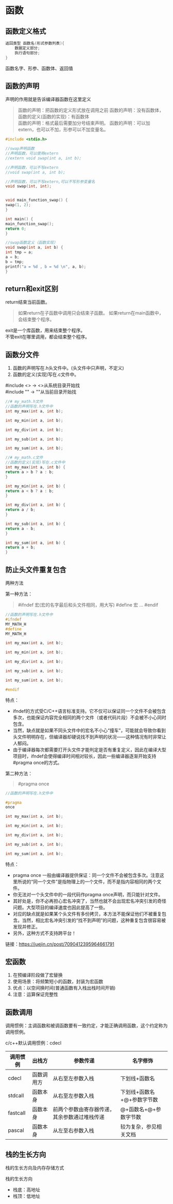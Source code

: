 # 函数

## 函数定义格式

```c
返回类型 函数名(形式参数列表){
    数据定义部分;
    执行语句部分;
}
```

函数名字、形参、函数体、返回值

## 函数的声明

声明的作用就是告诉编译器函数在这里定义

> 函数的声明：把函数的定义形式放在调用之前
> 函数的声明：没有函数体，函数的定义(函数的实现)：有函数体  
> 函数的声明：格式最后需要加分号结束声明。
> 函数的声明：可以加extern，也可以不加，形参可以不加变量名。

```c
#include <stdio.h>

//swap声明函数
//声明函数，可以使用extern
//extern void swap(int a, int b);

//声明函数，可以不写extern
//void swap(int a, int b);

//声明函数，可以不写extern,可以不写形参变量名
void swap(int, int);


void main_function_swap() {
swap(1, 2);
}

int main() {
main_function_swap();
return 0;
}

//swap函数定义（函数实现）
void swap(int a, int b) {
int tmp = a;
a = b;
b = tmp;
printf("a = %d , b = %d \n", a, b);
}
```

## return和exit区别

return结束当前函数。
> 如果return在子函数中调用只会结束子函数。
> 如果return在main函数中，会结束整个程序。

exit是一个库函数，用来结束整个程序。  
不管exit在哪里调用，都会结束整个程序。

## 函数分文件

1. 函数的声明写在.h头文件中。(头文件中只声明，不定义)
2. 函数的定义(实现)写在.c文件中。

#include <>  -> <>从系统目录开始找  
#include ""  -> ""从当前目录开始找

```h
//# my_math.h文件
//函数的声明写在.h文件中
int my_max(int a, int b);

int my_min(int a, int b);

int my_div(int a, int b);

int my_sub(int a, int b);

int my_sum(int a, int b);

```

```c
//# my_math.c文件
//函数的定义(实现)写在.c文件中
int my_max(int a, int b) {
return a > b ? a : b;
}

int my_min(int a, int b) {
return a < b ? a : b;
}

int my_div(int a, int b) {
return a / b;
}

int my_sub(int a, int b) {
return a - b;
}

int my_sum(int a, int b) {
return a + b;
}
```

## 防止头文件重复包含

两种方法

第一种方法：
> #ifndef 宏(宏的名字最后和头文件相同，用大写)
> #define 宏
> ...
> #endif

```c
//函数的声明写在.h文件中
#ifndef
MY_MATH_H
#define
MY_MATH_H

int my_max(int a, int b);

int my_min(int a, int b);

int my_div(int a, int b);

int my_sub(int a, int b);

int my_sum(int a, int b);

#endif
``` 

特点：

* ifndef的方式受C/C++语言标准支持。它不仅可以保证同一个文件不会被包含多次，也能保证内容完全相同的两个文件（或者代码片段）不会被不小心同时包含。
* 当然，缺点就是如果不同头文件中的宏名不小心“撞车”，可能就会导致你看到头文件明明存在，但编译器却硬说找不到声明的状况——这种情况有时非常让人郁闷。
* 由于编译器每次都需要打开头文件才能判定是否有重复定义，因此在编译大型项目时，ifndef会使得编译时间相对较长，因此一些编译器逐渐开始支持#pragma
  once的方式。

第二种方法：
> #pragma once

```c
//函数的声明写在.h文件中

#pragma
once

int my_max(int a, int b);

int my_min(int a, int b);

int my_div(int a, int b);

int my_sub(int a, int b);

int my_sum(int a, int b);

```

特点：

* pragma once 一般由编译器提供保证：同一个文件不会被包含多次。注意这里所说的“同一个文件”是指物理上的一个文件，而不是指内容相同的两个文件。
* 你无法对一个头文件中的一段代码作pragma once声明，而只能针对文件。
* 其好处是，你不必再担心宏名冲突了，当然也就不会出现宏名冲突引发的奇怪问题。大型项目的编译速度也因此提高了一些。
* 对应的缺点就是如果某个头文件有多份拷贝，本方法不能保证他们不被重复包含。当然，相比宏名冲突引发的“找不到声明”的问题，这种重复包含很容易被发现并修正。
* 另外，这种方式不支持跨平台！

链接：https://juejin.cn/post/7090412395964661791

## 宏函数

1. 在预编译阶段做了宏替换
2. 使用场景：将频繁短小的函数，封装为宏函数
3. 优点：以空间换时间(普通函数有入栈出栈时间开销)
4. 注意：运算保证完整性

## 函数调用

调用惯例：主调函数和被调函数要有一致约定，才能正确调用函数，这个约定称为调用惯例。

c/c++默认调用惯例：cdecl

| 调用惯例     | 出栈方   | 参数传递                   | 名字修饰            |
|----------|-------|------------------------|-----------------|
| cdecl    | 函数调用方 | 从右至左参数入栈               | 下划线+函数名         |
| stdcall  | 函数本身  | 从右至左参数入栈               | 下划线+函数名+@+参数字节数 |
| fastcall | 函数本身  | 前两个参数由寄存器传递，其余参数通过堆栈传递 | @+函数名+@+参数字节数   |
| pascal   | 函数本身  | 从左至右参数入栈               | 较为复杂，参见相关文档     |

## 栈的生长方向

栈的生长方向及内存存储方式

栈的生长方向

* 栈底：高地址
* 栈顶：低地址  

